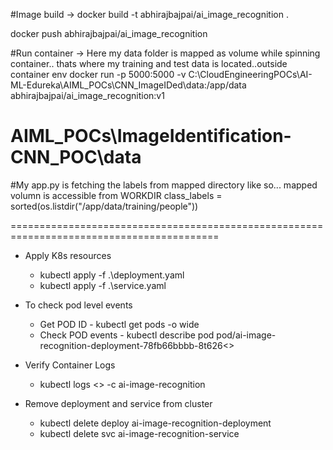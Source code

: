 #Image build -> 
docker build -t abhirajbajpai/ai_image_recognition .

docker push abhirajbajpai/ai_image_recognition

#Run container ->  Here my data folder is mapped as volume while spinning container.. thats where my training and test data is located..outside container env
docker run -p 5000:5000 -v C:\CloudEngineeringPOCs\AI-ML-Edureka\AIML_POCs\CNN_ImageIDed\data:/app/data abhirajbajpai/ai_image_recognition:v1

# AIML_POCs\ImageIdentification-CNN_POC\data
#My app.py is fetching the labels from mapped directory like so... mapped volumn is accessible from WORKDIR
class_labels = sorted(os.listdir("/app/data/training/people"))        

==========================================================================================
- Apply K8s resources
    - kubectl apply -f .\deployment.yaml
    - kubectl apply -f .\service.yaml

- To check pod level events 
    - Get POD ID - kubectl get pods -o wide
    - Check POD events - kubectl describe pod pod/ai-image-recognition-deployment-78fb66bbbb-8t626<<PID ID>>

- Verify Container Logs 
    - kubectl logs <<POD ID>> -c ai-image-recognition

- Remove deployment and service from cluster
    - kubectl delete deploy ai-image-recognition-deployment
    - kubectl delete svc ai-image-recognition-service
